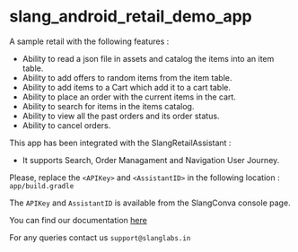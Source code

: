 # slang_android_retail_demo_app

A sample retail with the following features :

- Ability to read a json file in assets and catalog the items into an item table.
- Ability to add offers to random items from the item table.
- Ability to add items to a Cart which add it to a cart table.
- Ability to place an order with the current items in the cart.
- Ability to search for items in the items catalog.
- Ability to view all the past orders and its order status.
- Ability to cancel orders.

This app has been integrated with the SlangRetailAssistant :
- It supports Search, Order Managament and Navigation User Journey.

Please, replace the `<APIKey>` and `<AssistantID>` in the following location :
`app/build.gradle`

The `APIKey` and `AssistantID` is available from the SlangConva console page.

You can find our documentation [here](https://docs.slanglabs.in/slang/getting-started/integrating-slang-retail-assistant) 

For any queries contact us `support@slanglabs.in`

